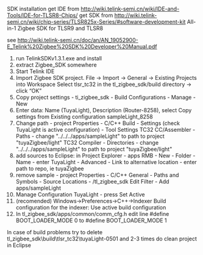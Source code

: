 SDK installation
get IDE from http://wiki.telink-semi.cn/wiki/IDE-and-Tools/IDE-for-TLSR8-Chips/
get SDK from http://wiki.telink-semi.cn/wiki/chip-series/TLSR825x-Series/#software-development-kit
All-in-1 Zigbee SDK for TLSR9 and TLSR8

see http://wiki.telink-semi.cn/doc/an/AN_19052900-E_Telink%20Zigbee%20SDK%20Developer%20Manual.pdf

1. run TelinkSDKv1.3.1.exe and install
2. extract Zigbee_SDK somewhere
3. Start Telink IDE
4. Import Zigbee SDK project. File -> Import -> General -> Existing Projects into Workspace Select tlsr_tc32 in the tl_zigbee_sdk/build directory -> click “OK” 
5. Copy project settings - ti_zigbee_sdk - Build Configurations - Manage - New
6. Enter data: Name (TuyaLight), Description (Router-8258), select Copy settings from Existing configuration sampleLight_8258
7. Change path - project Properties - C/C++ Build - Settings (check TuyaLight is active configuration) -
Tool Settings
TC32 CC/Assembler - Paths - change "../../../apps/sampleLight" to path to project "tuyaZigbee/light"
TC32 Compiler - Directories - change "../../../apps/sampleLight" to path to project "tuyaZigbee/light"
8. add sources to Eclipse: in Project Explorer - apps RMB - New - Folder - Name - enter TuyaLight - Advanced - Link to alternative location - enter path to repo, ie tuyaZigbee
9. remove sample - project Properties - C/C++ General - Paths and Symbols - Source Locations - /tl_zigbee_sdk Edit Filter - Add apps/sampleLight
10. Manage Configuration TuyaLight - press Set Active
11. (recomended) Windows->Preferences->C++->Indexer Build configuration for the indexer: Use active build configuration
12. In tl_zigbee_sdk/apps/common/comm_cfg.h edit line #define BOOT_LOADER_MODE 0 to #define BOOT_LOADER_MODE 1

In case of build problems try to delete tl_zigbee_sdk\build\tlsr_tc32\tuyaLight-0501 and 2-3 times do clean project in Eclipse


